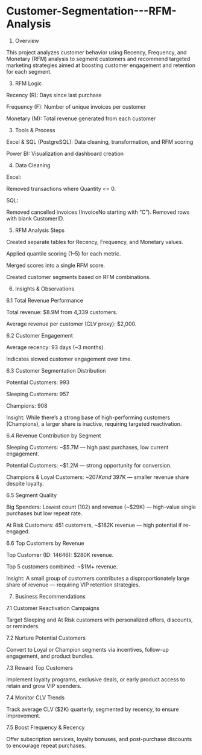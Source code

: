 # Customer-Segmentation---RFM-Analysis
1. Overview
   
This project analyzes customer behavior using Recency, Frequency, and Monetary (RFM) analysis to segment customers and recommend targeted marketing strategies aimed at boosting customer engagement and retention for each segment.

3. RFM Logic
   
Recency (R): Days since last purchase

Frequency (F): Number of unique invoices per customer

Monetary (M): Total revenue generated from each customer

3. Tools & Process
   
Excel & SQL (PostgreSQL): Data cleaning, transformation, and RFM scoring

Power BI: Visualization and dashboard creation

4. Data Cleaning
   
Excel:

Removed transactions where Quantity <= 0.

SQL:

Removed cancelled invoices (InvoiceNo starting with “C”).
Removed rows with blank CustomerID.

5. RFM Analysis Steps
   
Created separate tables for Recency, Frequency, and Monetary values.

Applied quantile scoring (1–5) for each metric.

Merged scores into a single RFM score.

Created customer segments based on RFM combinations.

6. Insights & Observations
   
6.1 Total Revenue Performance

Total revenue: $8.9M from 4,339 customers.

Average revenue per customer (CLV proxy): $2,000.

6.2 Customer Engagement

Average recency: 93 days (~3 months).

Indicates slowed customer engagement over time.

6.3 Customer Segmentation Distribution

Potential Customers: 993

Sleeping Customers: 957

Champions: 908

Insight: While there’s a strong base of high-performing customers (Champions), a larger share is inactive, requiring targeted reactivation.

6.4 Revenue Contribution by Segment

Sleeping Customers: ~$5.7M — high past purchases, low current engagement.

Potential Customers: ~$1.2M — strong opportunity for conversion.

Champions & Loyal Customers: ~$207K and ~$397K — smaller revenue share despite loyalty.

6.5 Segment Quality

Big Spenders: Lowest count (102) and revenue (~$29K) — high-value single purchases but low repeat rate.

At Risk Customers: 451 customers, ~$182K revenue — high potential if re-engaged.

6.6 Top Customers by Revenue

Top Customer (ID: 14646): $280K revenue.

Top 5 customers combined: ~$1M+ revenue.

Insight: A small group of customers contributes a disproportionately large share of revenue — requiring VIP retention strategies.

7. Business Recommendations
   
7.1 Customer Reactivation Campaigns

Target Sleeping and At Risk customers with personalized offers, discounts, or reminders.

7.2 Nurture Potential Customers

Convert to Loyal or Champion segments via incentives, follow-up engagement, and product bundles.

7.3 Reward Top Customers

Implement loyalty programs, exclusive deals, or early product access to retain and grow VIP spenders.

7.4 Monitor CLV Trends

Track average CLV ($2K) quarterly, segmented by recency, to ensure improvement.

7.5 Boost Frequency & Recency

Offer subscription services, loyalty bonuses, and post-purchase discounts to encourage repeat purchases.
